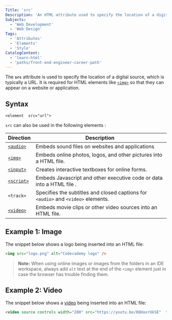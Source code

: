 ```yaml
---
Title: 'src'
Description: 'An HTML attribute used to specify the location of a digital resource.'
Subjects:
  - 'Web Development'
  - 'Web Design'
Tags:
  - 'Attributes'
  - 'Elements'
  - 'Style'
CatalogContent: 
  - 'learn-html'
  - 'paths/front-end-engineer-career-path'
---
```


The  **`src`** attribute is  used to specify the location of a digital source, which is typically a URL. It is required for HTML elements like [`<img>`](https://www.codecademy.com/resources/docs/html/elements/img) so that they can appear on a website or application. 

## Syntax

```pseudo
<element  src="url">
```

`src` can also be used in the following elements :

| Direction | Description                                                                                                          |
| --------- | -------------------------------------------------------------------------------------------------------------------- |
| [`<audio>`](https://www.codecademy.com/resources/docs/html/elements/audio)    | Embeds sound files on websites and applications |                                                         |
| [`<img>`](https://www.codecademy.com/resources/docs/html/images) | Embeds online photos, logos, and other pictures into a HTML file. |
| [`<input>`](https://www.codecademy.com/resources/docs/html/elements/input)     | Creates interactive textboxes for online forms. |                                                                    |
| [`<script>`](https://www.codecademy.com/resources/docs/html/elements/script)    | Embeds Javascript and other executive code or data into a HTML file . |
| `<track>` | Specifies the subtitles and closed captions for  `<audio>` and  `<video>` elements. |
| [`<video>`](https://www.codecademy.com/resources/docs/html/elements/video)  | Embeds movie clips or other video sources into an HTML file. |

## Example 1: Image 

The snippet below shows a logo being inserted into an HTML file:  

```html
<img src="logo.png" alt="Codecademy logo" />
```

> **Note:** When using online images or images from the folders in an IDE workspace, always add `alt` text at the end of the `<img>`  element just in case the browser has trouble finding them.

## Example 2: Video

The snippet below shows a [video](https://www.codecademy.com/resources/docs/html/videos) being inserted into an HTML file: 

```html
<video source controls width="200" src="https://youtu.be/0QHaxrUkSE"  type="youtube"/>
```
